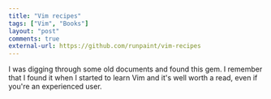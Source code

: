 ```yaml
---
title: "Vim recipes"
tags: ["Vim", "Books"]
layout: "post"
comments: true
external-url: https://github.com/runpaint/vim-recipes
---
```


I was digging through some old documents and found this gem. I remember that I found it when I started to learn Vim and it's well worth a read, even if you're an experienced user.
